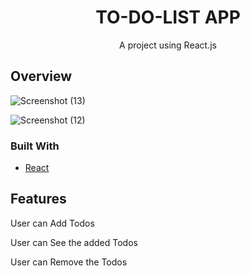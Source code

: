 <h1 align="center">TO-DO-LIST APP</h1>

<div align="center">
  A project using React.js
</div>

## Overview

![Screenshot (13)](https://user-images.githubusercontent.com/68109485/108407222-75d4ee00-7249-11eb-8a67-35d6252bb10c.png)

![Screenshot (12)](https://user-images.githubusercontent.com/68109485/108407226-78cfde80-7249-11eb-8829-ba611b09aa84.png)

### Built With

- [React](https://reactjs.org/)

## Features

<p>User can Add Todos</p>
<p>User can See the added Todos</p>
<p>User can Remove the Todos</p>
